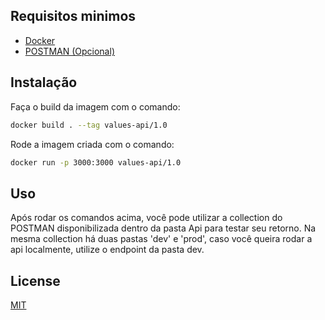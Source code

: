 ## Requisitos minimos
- [Docker](https://docs.docker.com/engine/install/)
- [POSTMAN (Opcional)](https://www.postman.com/downloads/) 

## Instalação

Faça o build da imagem com o comando:

```bash
docker build . --tag values-api/1.0
```

 Rode a imagem criada com o comando:

```bash
docker run -p 3000:3000 values-api/1.0
```

## Uso
Após rodar os comandos acima, você pode utilizar a collection do POSTMAN disponibilizada dentro da pasta Api para testar seu retorno. Na mesma collection há duas pastas 'dev' e 'prod', caso você queira rodar a api localmente, utilize o endpoint da pasta dev.

## License
[MIT](https://choosealicense.com/licenses/mit/)